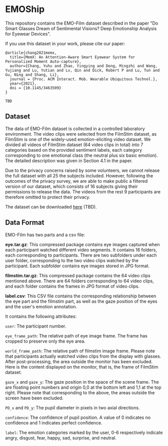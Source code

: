 # EMOShip

This repository contains the EMO-Film dataset described in the paper "Do Smart Glasses Dream of Sentimental Visions? Deep Emotionship Analysis for Eyewear Devices".

If you use this dataset in your work, please cite our paper:
```
@article{chang2021memx,
  title={MemX: An Attention-Aware Smart Eyewear System for Personalized Moment Auto-capture},
  author={Chang, Yuhu and Zhao, Yingying and Dong, Mingzhi and Wang, Yujiang and Lu, Yutian and Lv, Qin and Dick, Robert P and Lu, Tun and Gu, Ning and Shang, Li},
  journal = {Proc. ACM Interact. Mob. Wearable Ubiquitous Technol.},
  year={2021},
  doi = {10.1145/3463509}
}

TBD
```

## Dataset
The data of EMO-Film dataset is collected in a controlled laboratory environment. The video clips were selected from the FilmStim dataset, as FilmStim is one of the widely-used emotion-eliciting video dataset. We divided all videos of FilmStim dataset (64 video clips in total) into 7 categories based on the provided sentiment labels, each category corresponding to one emotional class (the neutral plus six basic emotion). The detailed description was given in Section 4.1 in the paper. 

Due to the privacy concerns raised by some volunteers, we cannot release the full dataset with all 25 the subjects included. However, following the outcomes of the privacy survey, we are able to make public a filtered version of our dataset, which consists of 16 subjects giving their permissions to release the data. The videos from the rest 9 participants are therefore omitted to protect their privacy.

The dataset can be downloaded [here](#) (TBD).

## Data Format
EMO-Film has two parts and a csv file:

**eye.tar.gz**: This compressed package contains eye images captured when each participant watched different video segments. It contains 16 folders, each corresponding to participants. There are two subfolders under each user folder, corresponding to the two video clips watched by the participant. Each subfolder contains eye images stored in JPG format.

**filmstim.tar.gz**: This compressed package contains the 64 video clips mentioned above. There are 64 folders corresponding to 64 video clips, and each folder contains the frames in JPG format of video clips.

**label.csv**: This CSV file contains the corresponding relationship between the eye part and the filmstim part, as well as the gaze position of the eyes and the user's emotion annotation.

It contains the following attributes:

`user`: The participant number.

`eye_frame_path`: The relative path of eye image frame. The frame has cropped to preserve only the eye area.

`world_frame_path`: The relative path of filmstim image frame. Please note that participants actually watched video clips from the display with glasses. After post-processing, the area outside the monitor has been excluded. Here is the content displayed on the monitor, that is, the frame of FilmStim dataset.

`gaze_x` and `gaze_y`: The gaze position in the space of the scene frame. The are floating point numbers and origin 0,0 at the bottom left and 1,1 at the top right. Please note that corresponding to the above, the areas outside the screen have been excluded.

`PD_x` and `PD_y`: The pupil diameter in pixels in two axial directions.

`confidence`: The confidence of pupil position. A value of 0 indicates no confidence and 1 indicates perfect confidence.

`label`: The emotion categories marked by the user, 0-6 respectively indicate angry, disgust, fear, happy, sad, surprise, and neutral.

